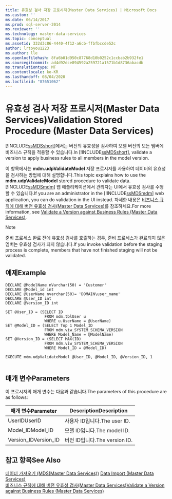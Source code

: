 ```yaml
---
title: 유효성 검사 저장 프로시저(Master Data Services) | Microsoft Docs
ms.custom: ''
ms.date: 06/14/2017
ms.prod: sql-server-2014
ms.reviewer: ''
ms.technology: master-data-services
ms.topic: conceptual
ms.assetid: 332d3c86-4440-4f12-a6cb-ffbfbccde52c
author: lrtoyou1223
ms.author: lle
ms.openlocfilehash: 8fa6b01d950c87768d10b0252c1ccbab2b932fe1
ms.sourcegitcommit: ad4d92dce894592a259721a1571b1d8736abacdb
ms.translationtype: MT
ms.contentlocale: ko-KR
ms.lasthandoff: 08/04/2020
ms.locfileid: "87651062"
---
```

# <a name="validation-stored-procedure-master-data-services"></a><span data-ttu-id="669ba-102">유효성 검사 저장 프로시저(Master Data Services)</span><span class="sxs-lookup"><span data-stu-id="669ba-102">Validation Stored Procedure (Master Data Services)</span></span>
  <span data-ttu-id="669ba-103">[!INCLUDE[ssMDSshort](../includes/ssmdsshort-md.md)]에서는 버전의 유효성을 검사하여 모델 버전의 모든 멤버에 비즈니스 규칙을 적용할 수 있습니다.</span><span class="sxs-lookup"><span data-stu-id="669ba-103">In [!INCLUDE[ssMDSshort](../includes/ssmdsshort-md.md)], validate a version to apply business rules to all members in the model version.</span></span>  
  
 <span data-ttu-id="669ba-104">이 항목에서는 **mdm.udpValidateModel** 저장 프로시저를 사용하여 데이터의 유효성을 검사하는 방법에 대해 설명합니다.</span><span class="sxs-lookup"><span data-stu-id="669ba-104">This topic explains how to use the **mdm.udpValidateModel** stored procedure to validate data.</span></span> <span data-ttu-id="669ba-105">[!INCLUDE[ssMDSmdm](../includes/ssmdsmdm-md.md)] 웹 애플리케이션에서 관리자는 UI에서 유효성 검사를 수행할 수 있습니다.</span><span class="sxs-lookup"><span data-stu-id="669ba-105">If you are an administrator in the [!INCLUDE[ssMDSmdm](../includes/ssmdsmdm-md.md)] web application, you can do validation in the UI instead.</span></span> <span data-ttu-id="669ba-106">자세한 내용은 [비즈니스 규칙에 대해 버전 유효성 검사&#40;Master Data Services&#41;](validate-a-version-against-business-rules-master-data-services.md)를 참조하세요.</span><span class="sxs-lookup"><span data-stu-id="669ba-106">For more information, see [Validate a Version against Business Rules &#40;Master Data Services&#41;](validate-a-version-against-business-rules-master-data-services.md).</span></span>  
  
> [!NOTE]  
>  <span data-ttu-id="669ba-107">준비 프로세스 완료 전에 유효성 검사를 호출하는 경우, 준비 프로세스가 완료되지 않은 멤버는 유효성 검사가 되지 않습니다.</span><span class="sxs-lookup"><span data-stu-id="669ba-107">If you invoke validation before the staging process is complete, members that have not finished staging will not be validated.</span></span>  
  
## <a name="example"></a><span data-ttu-id="669ba-108">예제</span><span class="sxs-lookup"><span data-stu-id="669ba-108">Example</span></span>  
  
```  
DECLARE @ModelName nVarchar(50) = 'Customer'   
DECLARE @Model_id int   
DECLARE @UserName nvarchar(50)= 'DOMAIN\user_name'   
DECLARE @User_ID int   
DECLARE @Version_ID int   
  
SET @User_ID = (SELECT ID    
                 FROM mdm.tblUser u   
                 WHERE u.UserName = @UserName)   
SET @Model_ID = (SELECT Top 1 Model_ID   
                 FROM mdm.viw_SYSTEM_SCHEMA_VERSION   
                 WHERE Model_Name = @ModelName)   
SET @Version_ID = (SELECT MAX(ID)   
                 FROM mdm.viw_SYSTEM_SCHEMA_VERSION   
                 WHERE Model_ID = @Model_ID)  
  
EXECUTE mdm.udpValidateModel @User_ID, @Model_ID, @Version_ID, 1  
  
```  
  
## <a name="parameters"></a><span data-ttu-id="669ba-109">매개 변수</span><span class="sxs-lookup"><span data-stu-id="669ba-109">Parameters</span></span>  
 <span data-ttu-id="669ba-110">이 프로시저의 매개 변수는 다음과 같습니다.</span><span class="sxs-lookup"><span data-stu-id="669ba-110">The parameters of this procedure are as follows:</span></span>  
  
|<span data-ttu-id="669ba-111">매개 변수</span><span class="sxs-lookup"><span data-stu-id="669ba-111">Parameter</span></span>|<span data-ttu-id="669ba-112">Description</span><span class="sxs-lookup"><span data-stu-id="669ba-112">Description</span></span>|  
|---------------|-----------------|  
|<span data-ttu-id="669ba-113">UserID</span><span class="sxs-lookup"><span data-stu-id="669ba-113">UserID</span></span>|<span data-ttu-id="669ba-114">사용자 ID입니다.</span><span class="sxs-lookup"><span data-stu-id="669ba-114">The user ID.</span></span>|  
|<span data-ttu-id="669ba-115">Model_ID</span><span class="sxs-lookup"><span data-stu-id="669ba-115">Model_ID</span></span>|<span data-ttu-id="669ba-116">모델 ID입니다.</span><span class="sxs-lookup"><span data-stu-id="669ba-116">The model ID.</span></span>|  
|<span data-ttu-id="669ba-117">Version_ID</span><span class="sxs-lookup"><span data-stu-id="669ba-117">Version_ID</span></span>|<span data-ttu-id="669ba-118">버전 ID입니다.</span><span class="sxs-lookup"><span data-stu-id="669ba-118">The version ID.</span></span>|  
  
## <a name="see-also"></a><span data-ttu-id="669ba-119">참고 항목</span><span class="sxs-lookup"><span data-stu-id="669ba-119">See Also</span></span>  
 <span data-ttu-id="669ba-120">[데이터 가져오기 &#40;MDS(Master Data Services)&#41;](overview-importing-data-from-tables-master-data-services.md) </span><span class="sxs-lookup"><span data-stu-id="669ba-120">[Data Import &#40;Master Data Services&#41;](overview-importing-data-from-tables-master-data-services.md) </span></span>  
 [<span data-ttu-id="669ba-121">비즈니스 규칙에 대해 버전 유효성 검사&#40;Master Data Services&#41;</span><span class="sxs-lookup"><span data-stu-id="669ba-121">Validate a Version against Business Rules &#40;Master Data Services&#41;</span></span>](validate-a-version-against-business-rules-master-data-services.md)  
  
  
